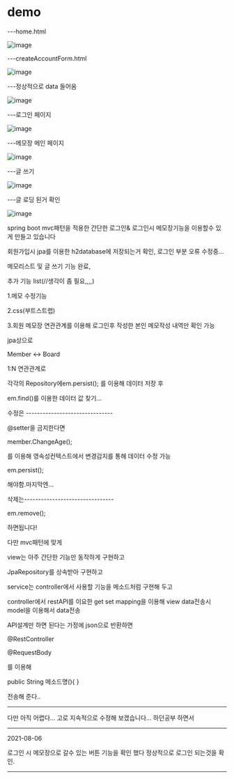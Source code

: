 # demo

---home.html

![image](https://user-images.githubusercontent.com/71180644/128313294-1a9ae800-bb75-47ad-9189-6ede3d5aaac4.png)

---createAccountForm.html

![image](https://user-images.githubusercontent.com/71180644/128313233-ca27148e-9117-4cf4-a430-4cc7512d012f.png)

---정상적으로 data 들어옴

![image](https://user-images.githubusercontent.com/71180644/128313545-cab07c76-e97a-4c65-98db-ccf421b7e850.png)

---로그인 페이지

![image](https://user-images.githubusercontent.com/71180644/128313627-eff3a6df-7e04-4383-86a9-9535eaae33df.png)

---메모장 메인 페이지

![image](https://user-images.githubusercontent.com/71180644/128313711-842e22f1-4ff8-4462-8874-f6ed2e88618d.png)

---글 쓰기 

![image](https://user-images.githubusercontent.com/71180644/128313795-205b1c97-1e41-45cf-8709-3b46dad382ea.png)

---글 로딩 된거 확인

![image](https://user-images.githubusercontent.com/71180644/128313853-fbaf6fe1-68c7-4864-9447-baacae9bbf1d.png)





spring boot mvc패턴을 적용한 간단한 로그인& 로그인시 메모장기능을 이용할수 있게 만들고 있습니다

회원가입시 jpa를 이용한 h2database에 저장되는거 확인, 로그인 부분 오류 수정중...

메모리스트 및 글 쓰기 기능 완료,

추가 기능 list(//생각이 좀 필요,,,,)

1.메모 수정기능

2.css(부트스트랩)

3.회원 메모장 연관관계를 이용해 로그인후 작성한 본인 메모작성 내역만 확인 가능


jpa상으로

Member <-> Board

1:N 연관관계로

각각의 Repository에em.persist(); 를 이용해 데이터 저장 후

em.find()를 이용한 데이터 값 찾기...

수정은 -------------------------------

@setter을 금지한다면

member.ChangeAge();

를 이용해 영속성컨텍스트에서 변경감지를 통해 데이터 수정 가능

em.persist();

해야함.마지막엔...


삭제는--------------------------------

em.remove();

하면됩니다!

다만 mvc패턴에 맞게

view는 아주 간단한 기능만 동작하게 구현하고

JpaRepository를 상속받아 구현하고

service는 controller에서 사용할 기능을 메소드처럼 구현해 두고

controller에서 restAPI를 이요한 get set mapping을 이용해 view data전송시 model을 이용해서 data전송

API설계만 하면 된다는 가정에 json으로 반환하면

@RestController

@RequestBody

를 이용해

public String 메소드명(){
}

전송해 준다..

---------------------------
다만 아직 어렵다... 고로 지속적으로 수정해 보겠습니다... 하던공부 하면서


-----------------

2021-08-06

로그인 시 메모장으로 갈수 있는 버튼 기능을 확인 했다 정상적으로 로그인 되는것을 확인. 

-----
